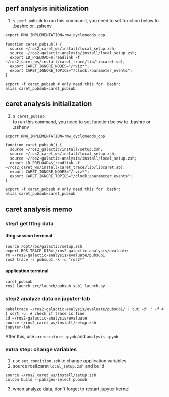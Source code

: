 ## perf analysis initialization
1. `$ perf_pubsub`
to run this command, you need to set function below to .bashrc or .zshenv

```
export RMW_IMPLEMENTATION=rmw_cyclonedds_cpp

function caret_pubsub() {
  source ~/ros2_caret_ws/install/local_setup.zsh;
  source ~/ros2-galactic-analysis/install/local_setup.zsh;
  export LD_PRELOAD=$(readlink -f ~/ros2_caret_ws/install/caret_trace/lib/libcaret.so);
  export CARET_IGNORE_NODES="/rviz*";
  export CARET_IGNORE_TOPICS="/clock:/parameter_events";
}

export -f caret_pubsub # only need this for .bashrc
alias caret_pubsub=caret_pubsub
```

## caret analysis initialization
1. `$ caret_pubsub`  
to run this command, you need to set function below to .bashrc or .zshenv

```
export RMW_IMPLEMENTATION=rmw_cyclonedds_cpp

function caret_pubsub() {
  source ~/ros2_galactic/install/setup.zsh;
  source ~/ros2_caret_ws/install/local_setup.zsh;
  source ~/ros2-galactic-analysis/install/local_setup.zsh;
  export LD_PRELOAD=$(readlink -f ~/ros2_caret_ws/install/caret_trace/lib/libcaret.so);
  export CARET_IGNORE_NODES="/rviz*";
  export CARET_IGNORE_TOPICS="/clock:/parameter_events";
}

export -f caret_pubsub # only need this for .bashrc
alias caret_pubsub=caret_pubsub
```

## caret analysis memo
### step1 get lttng data
#### lttng session terminal
```
source /opt/ros/galactic/setup.zsh
export ROS_TRACE_DIR=~/ros2-galactic-analysis/evaluate
rm ~/ros2-galactic-analysis/evaluate/pubsub1
ros2 trace -s pubsub1 -k -u "ros2*"
```
#### application terminal
```
caret_pubsub
ros2 launch src/launch/pubsub_sub1_launch.py
```
### step2 analyze data on jupyter-lab
```
babeltrace ~/ros2-galactic-analysis/evaluate/pubsub1/ | cut -d' ' -f 4 | sort -u  # check if trace is fine
cd ~/ros2-galactic-analysis/evaluate
source ~/ros2_caret_ws/install/setup.zsh
jupyter-lab
```
After this, use `architecture ipynb` and `analysis.ipynb`

### extra step: change variables
1. use `set_condition.zsh` to change application variables
2. source ros&caret `local_setup.zsh` and build
```
source ~/ros2_caret_ws/install/setup.zsh
colcon build --pakages-select pubsub
```
3. when analyze data, don't forget to restart jupyter kernel
